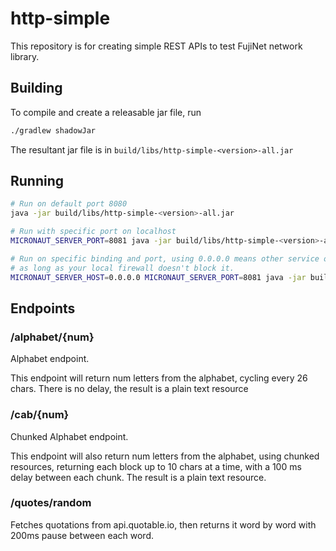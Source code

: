# http-simple

This repository is for creating simple REST APIs to test FujiNet network library.

## Building

To compile and create a releasable jar file, run

```bash
./gradlew shadowJar
```

The resultant jar file is in `build/libs/http-simple-<version>-all.jar`

## Running

```bash
# Run on default port 8080
java -jar build/libs/http-simple-<version>-all.jar

# Run with specific port on localhost
MICRONAUT_SERVER_PORT=8081 java -jar build/libs/http-simple-<version>-all.jar

# Run on specific binding and port, using 0.0.0.0 means other service on same network can interact
# as long as your local firewall doesn't block it.
MICRONAUT_SERVER_HOST=0.0.0.0 MICRONAUT_SERVER_PORT=8081 java -jar build/libs/http-simple-<version>-all.jar
```

## Endpoints

### /alphabet/{num}

Alphabet endpoint.

This endpoint will return num letters from the alphabet, cycling every 26 chars.
There is no delay, the result is a plain text resource

### /cab/{num}

Chunked Alphabet endpoint.

This endpoint will also return num letters from the alphabet, using chunked resources, returning each block up to 10
chars at a time, with a 100 ms delay between each chunk.
The result is a plain text resource.

### /quotes/random

Fetches quotations from api.quotable.io, then returns it word by word with 200ms pause between each word.